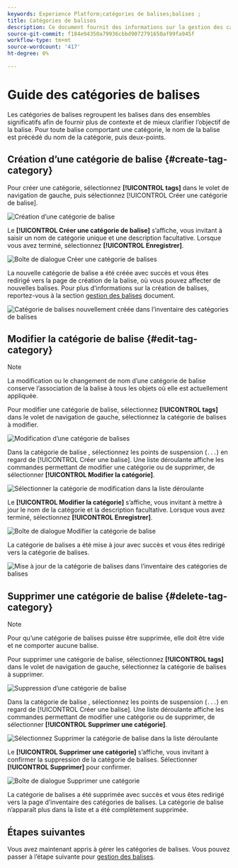 ```yaml
---
keywords: Experience Platform;catégories de balises;balises ;
title: Catégories de balises
description: Ce document fournit des informations sur la gestion des catégories de balises d’administration dans Adobe Experience Cloud.
source-git-commit: f184e94350a79936cbbd9072791650af99fa945f
workflow-type: tm+mt
source-wordcount: '417'
ht-degree: 0%

---
```


# Guide des catégories de balises

Les catégories de balises regroupent les balises dans des ensembles significatifs afin de fournir plus de contexte et de mieux clarifier l’objectif de la balise. Pour toute balise comportant une catégorie, le nom de la balise est précédé du nom de la catégorie, puis deux-points.

## Création d’une catégorie de balise {#create-tag-category}

Pour créer une catégorie, sélectionnez **[!UICONTROL tags]** dans le volet de navigation de gauche, puis sélectionnez [!UICONTROL Créer une catégorie de balise].

![Création d’une catégorie de balise](./images/create-tag-category.png)

Le **[!UICONTROL Créer une catégorie de balise]** s’affiche, vous invitant à saisir un nom de catégorie unique et une description facultative. Lorsque vous avez terminé, sélectionnez **[!UICONTROL Enregistrer]**.

![Boîte de dialogue Créer une catégorie de balises](./images/create-tag-category-dialog.png)

La nouvelle catégorie de balise a été créée avec succès et vous êtes redirigé vers la page de création de la balise, où vous pouvez affecter de nouvelles balises. Pour plus d’informations sur la création de balises, reportez-vous à la section [gestion des balises](./managing-tags.md#create-a-tag-create-tag) document.

![Catégorie de balises nouvellement créée dans l’inventaire des catégories de balises](./images/new-tag-cateogry-listed.png)

## Modifier la catégorie de balise {#edit-tag-category}

>[!NOTE]
>
>La modification ou le changement de nom d’une catégorie de balise conserve l’association de la balise à tous les objets où elle est actuellement appliquée.

Pour modifier une catégorie de balise, sélectionnez **[!UICONTROL tags]** dans le volet de navigation de gauche, sélectionnez la catégorie de balises à modifier.

![Modification d’une catégorie de balises](./images/edit-tag-category.png)

Dans la catégorie de balise , sélectionnez les points de suspension (`...`) en regard de [!UICONTROL Créer une balise]. Une liste déroulante affiche les commandes permettant de modifier une catégorie ou de supprimer, de sélectionner **[!UICONTROL Modifier la catégorie]**.

![Sélectionner la catégorie de modification dans la liste déroulante](./images/select-edit-tag-category.png)

Le **[!UICONTROL Modifier la catégorie]** s’affiche, vous invitant à mettre à jour le nom de la catégorie et la description facultative. Lorsque vous avez terminé, sélectionnez **[!UICONTROL Enregistrer]**.

![Boîte de dialogue Modifier la catégorie de balise](./images/edit-category-dialog.png)

La catégorie de balises a été mise à jour avec succès et vous êtes redirigé vers la catégorie de balises.

![Mise à jour de la catégorie de balises dans l’inventaire des catégories de balises](./images/updated-tag-category.png)

## Supprimer une catégorie de balise {#delete-tag-category}

>[!NOTE]
>
>Pour qu’une catégorie de balises puisse être supprimée, elle doit être vide et ne comporter aucune balise.

Pour supprimer une catégorie de balise, sélectionnez **[!UICONTROL tags]** dans le volet de navigation de gauche, sélectionnez la catégorie de balises à supprimer.

![Suppression d’une catégorie de balise](./images/edit-tag-category.png)

Dans la catégorie de balise , sélectionnez les points de suspension (`...`) en regard de [!UICONTROL Créer une balise]. Une liste déroulante affiche les commandes permettant de modifier une catégorie ou de supprimer, de sélectionner **[!UICONTROL Supprimer une catégorie]**.

![Sélectionnez Supprimer la catégorie de balise dans la liste déroulante](./images/select-delete-tag-category.png)

Le **[!UICONTROL Supprimer une catégorie]** s’affiche, vous invitant à confirmer la suppression de la catégorie de balises. Sélectionner **[!UICONTROL Supprimer]** pour confirmer.

![Boîte de dialogue Supprimer une catégorie](./images/delete-category-dialog.png)

La catégorie de balises a été supprimée avec succès et vous êtes redirigé vers la page d’inventaire des catégories de balises. La catégorie de balise n’apparaît plus dans la liste et a été complètement supprimée.

## Étapes suivantes

Vous avez maintenant appris à gérer les catégories de balises. Vous pouvez passer à l’étape suivante pour [gestion des balises](./managing-tags.md).
